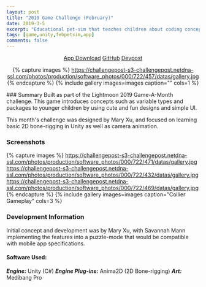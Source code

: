 ```yaml
---
layout: post
title: "2019 Game Challenge (February)"
date: 2019-3-5
excerpt: "Educational pet-sim that teaches children about coding concepts, built within a month."
tags: [game,unity,febpetsim,app]
comments: false
---
```

<center>
<div markdown="0"><a href="https://play.google.com/store/apps/details?id=com.gamedesignuw.Collier&hl=en" class="btn btn-success"> App Download</a>     <a href="https://github.com/chaendizzle/Collier" class="btn btn-warning">GitHub</a>     <a href="https://devpost.com/software/collier" class="btn btn-danger">Devpost</a></div>

{% capture images %}
    https://challengepost-s3-challengepost.netdna-ssl.com/photos/production/software_photos/000/722/457/datas/gallery.jpg
{% endcapture %}
{% include gallery images=images caption="" cols=1 %}
</center>
### Summary
Built as part of the Lightmoon 2019 Game-A-Month challenge. This game introduces concepts such as variable types and packages to younger children by using cute and fun designs and simple UI.

This month's challenge was designed by Mary Xu, and focused on learning basic 2D bone-rigging in Unity as well as camera animation.

### Screenshots

{% capture images %}
	https://challengepost-s3-challengepost.netdna-ssl.com/photos/production/software_photos/000/722/471/datas/gallery.jpg
    https://challengepost-s3-challengepost.netdna-ssl.com/photos/production/software_photos/000/722/432/datas/gallery.jpg
    https://challengepost-s3-challengepost.netdna-ssl.com/photos/production/software_photos/000/722/469/datas/gallery.jpg
{% endcapture %}
{% include gallery images=images caption="Collier Gameplay" cols=3 %}

### Development Information

Initial concept and development was by Mary Xu, with Savannah Mann implementing the features into a puzzle-mode that would be compatible with mobile app specifications.

#### Software Used: 

***Engine:*** Unity (C#)
***Engine Plug-ins:*** Anima2D (2D Bone-rigging)
***Art:*** Medibang Pro
